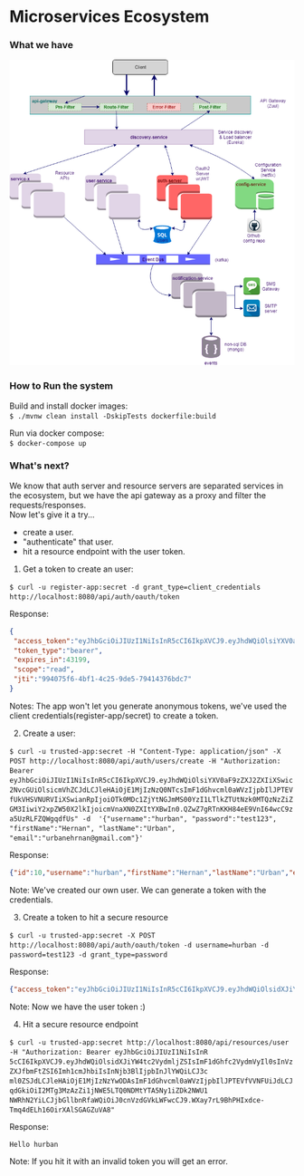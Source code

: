 # Microservices Ecosystem

### What we have
![Components Diagram](https://github.com/HernanUrban/urban-ms-ecosystem/blob/master/ecosystem.png)


### How to Run the system
Build and install docker images:  
``$ ./mvnw clean install -DskipTests dockerfile:build``

Run via docker compose:  
``$ docker-compose up``

### What's next?
We know that auth server and resource servers are separated services in the ecosystem, but we have the api gateway as a proxy and filter the requests/responses.  
Now let's give it a try...  
- create a user.
- "authenticate" that user.
- hit a resource endpoint with the user token.

1. Get a token to create an user:  

``$ curl -u register-app:secret -d grant_type=client_credentials http://localhost:8080/api/auth/oauth/token``  

Response:  

```json
{
 "access_token":"eyJhbGciOiJIUzI1NiIsInR5cCI6IkpXVCJ9.eyJhdWQiOlsiYXV0aF9zZXJ2ZXIiXSwic2NvcGUiOlsicmVhZCJdLCJleHAiOjE1MjIzNzQ0NTcsImF1dGhvcml0aWVzIjpbIlJPTEVfUkVHSVNURVIiXSwianRpIjoiOTk0MDc1ZjYtNGJmMS00YzI1LTlkZTUtNzk0MTQzNzZiZGM3IiwiY2xpZW50X2lkIjoicmVnaXN0ZXItYXBwIn0.QZwZ7gRTnKKH84eE9VnI64wcC9za5UzRLFZQWgqdfUs",
 "token_type":"bearer",
 "expires_in":43199,
 "scope":"read",
 "jti":"994075f6-4bf1-4c25-9de5-79414376bdc7"
}
```  
Notes: The app won't let you generate anonymous tokens, we've used the client credentials(register-app/secret) to create a token.  

2. Create a user:  

``
$ curl -u trusted-app:secret -H "Content-Type: application/json" -X POST http://localhost:8080/api/auth/users/create
-H "Authorization: Bearer eyJhbGciOiJIUzI1NiIsInR5cCI6IkpXVCJ9.eyJhdWQiOlsiYXV0aF9zZXJ2ZXIiXSwic2NvcGUiOlsicmVhZCJdLCJleHAiOjE1MjIzNzQ0NTcsImF1dGhvcml0aWVzIjpbIlJPTEVfUkVHSVNURVIiXSwianRpIjoiOTk0MDc1ZjYtNGJmMS00YzI1LTlkZTUtNzk0MTQzNzZiZGM3IiwiY2xpZW50X2lkIjoicmVnaXN0ZXItYXBwIn0.QZwZ7gRTnKKH84eE9VnI64wcC9za5UzRLFZQWgqdfUs"
-d  '{"username":"hurban", "password":"test123", "firstName":"Hernan", "lastName":"Urban", "email":"urbanehrnan@gmail.com"}'
``  

Response:  

```json
{"id":10,"username":"hurban","firstName":"Hernan","lastName":"Urban","email":"urbanehrnan@gmail.com","enabled":true}
```  

Note: We've created our own user. We can generate a token with the credentials.  


3. Create a token to hit a secure resource  

``$ curl -u trusted-app:secret -X POST http://localhost:8080/api/auth/oauth/token -d username=hurban -d password=test123 -d grant_type=password``  

Response:  

```json
{"access_token":"eyJhbGciOiJIUzI1NiIsInR5cCI6IkpXVCJ9.eyJhdWQiOlsidXJiYW4tc2VydmljZSIsImF1dGhfc2VydmVyIl0sInVzZXJfbmFtZSI6Imh1cmJhbiIsInNjb3BlIjpbInJlYWQiLCJ3cml0ZSJdLCJleHAiOjE1MjIzNzYwODAsImF1dGhvcml0aWVzIjpbIlJPTEVfVVNFUiJdLCJqdGkiOiI2MTg3MzAzZi1jNWE5LTQ0NDMtYTA5Ny1iZDk2NWU1NWRhN2YiLCJjbGllbnRfaWQiOiJ0cnVzdGVkLWFwcCJ9.WXay7rL9BhPHIxdce-Tmq4dELh16OirXAlSGAGZuVA8","token_type":"bearer","refresh_token":"eyJhbGciOiJIUzI1NiIsInR5cCI6IkpXVCJ9.eyJhdWQiOlsidXJiYW4tc2VydmljZSIsImF1dGhfc2VydmVyIl0sInVzZXJfbmFtZSI6Imh1cmJhbiIsInNjb3BlIjpbInJlYWQiLCJ3cml0ZSJdLCJhdGkiOiI2MTg3MzAzZi1jNWE5LTQ0NDMtYTA5Ny1iZDk2NWU1NWRhN2YiLCJleHAiOjE1MjQ5MjQ4ODAsImF1dGhvcml0aWVzIjpbIlJPTEVfVVNFUiJdLCJqdGkiOiI4NzFhNjUwZC02NGY5LTQzYmQtODUxNC00OTU2MTMwNjcxZTAiLCJjbGllbnRfaWQiOiJ0cnVzdGVkLWFwcCJ9.H2XGR_hL2O6vwtCL7Til0aYSJha5FEniMmWjQ9eJM1o","expires_in":43199,"scope":"read write","jti":"6187303f-c5a9-4443-a097-bd965e55da7f"}
```  

Note: Now we have the user token :)  

4. Hit a secure resource endpoint  

``$ curl -u trusted-app:secret http://localhost:8080/api/resources/user -H "Authorization: Bearer eyJhbGciOiJIUzI1NiIsInR 5cCI6IkpXVCJ9.eyJhdWQiOlsidXJiYW4tc2VydmljZSIsImF1dGhfc2VydmVyIl0sInVzZXJfbmFtZSI6Imh1cmJhbiIsInNjb3BlIjpbInJlYWQiLCJ3c ml0ZSJdLCJleHAiOjE1MjIzNzYwODAsImF1dGhvcml0aWVzIjpbIlJPTEVfVVNFUiJdLCJqdGkiOiI2MTg3MzAzZi1jNWE5LTQ0NDMtYTA5Ny1iZDk2NWU1 NWRhN2YiLCJjbGllbnRfaWQiOiJ0cnVzdGVkLWFwcCJ9.WXay7rL9BhPHIxdce-Tmq4dELh16OirXAlSGAGZuVA8"``  

Response:  

```
Hello hurban
```  

Note: If you hit it with an invalid token you will get an error.  


